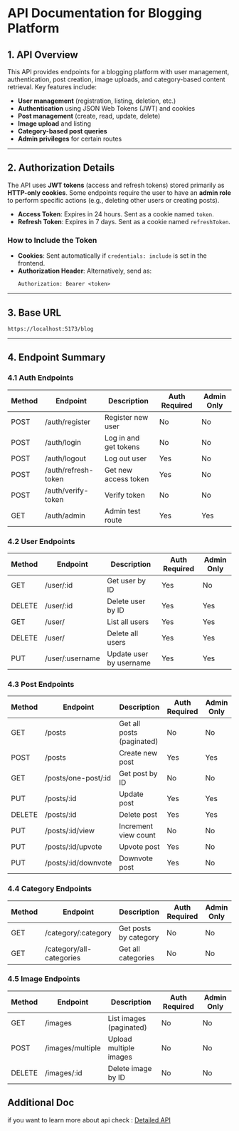 # API Documentation for Blogging Platform

## 1. API Overview

This API provides endpoints for a blogging platform with user management, authentication, post creation, image uploads, and category-based content retrieval. Key features include:

- **User management** (registration, listing, deletion, etc.)
- **Authentication** using JSON Web Tokens (JWT) and cookies
- **Post management** (create, read, update, delete)
- **Image upload** and listing
- **Category-based post queries**
- **Admin privileges** for certain routes

---

## 2. Authorization Details

The API uses **JWT tokens** (access and refresh tokens) stored primarily as **HTTP-only cookies**. Some endpoints require the user to have an **admin role** to perform specific actions (e.g., deleting other users or creating posts).

- **Access Token**: Expires in 24 hours. Sent as a cookie named `token`.
- **Refresh Token**: Expires in 7 days. Sent as a cookie named `refreshToken`.

### How to Include the Token

- **Cookies**: Sent automatically if `credentials: include` is set in the frontend.
- **Authorization Header**: Alternatively, send as:
  ```
  Authorization: Bearer <token>
  ```

---

## 3. Base URL

```
https://localhost:5173/blog
```

---

## 4. Endpoint Summary

### 4.1 Auth Endpoints

| Method | Endpoint            | Description           | Auth Required | Admin Only |
| ------ | ------------------- | --------------------- | ------------- | ---------- |
| POST   | /auth/register      | Register new user     | No            | No         |
| POST   | /auth/login         | Log in and get tokens | No            | No         |
| POST   | /auth/logout        | Log out user          | Yes           | No         |
| POST   | /auth/refresh-token | Get new access token  | Yes           | No         |
| POST   | /auth/verify-token  | Verify token          | No            | No         |
| GET    | /auth/admin         | Admin test route      | Yes           | Yes        |

### 4.2 User Endpoints

| Method | Endpoint        | Description             | Auth Required | Admin Only |
| ------ | --------------- | ----------------------- | ------------- | ---------- |
| GET    | /user/:id       | Get user by ID          | Yes           | No         |
| DELETE | /user/:id       | Delete user by ID       | Yes           | Yes        |
| GET    | /user/          | List all users          | Yes           | Yes        |
| DELETE | /user/          | Delete all users        | Yes           | Yes        |
| PUT    | /user/:username | Update user by username | Yes           | Yes        |

### 4.3 Post Endpoints

| Method | Endpoint            | Description               | Auth Required | Admin Only |
| ------ | ------------------- | ------------------------- | ------------- | ---------- |
| GET    | /posts              | Get all posts (paginated) | No            | No         |
| POST   | /posts              | Create new post           | Yes           | Yes        |
| GET    | /posts/one-post/:id | Get post by ID            | No            | No         |
| PUT    | /posts/:id          | Update post               | Yes           | Yes        |
| DELETE | /posts/:id          | Delete post               | Yes           | Yes        |
| PUT    | /posts/:id/view     | Increment view count      | No            | No         |
| PUT    | /posts/:id/upvote   | Upvote post               | Yes           | No         |
| PUT    | /posts/:id/downvote | Downvote post             | Yes           | No         |

### 4.4 Category Endpoints

| Method | Endpoint                 | Description           | Auth Required | Admin Only |
| ------ | ------------------------ | --------------------- | ------------- | ---------- |
| GET    | /category/:category      | Get posts by category | No            | No         |
| GET    | /category/all-categories | Get all categories    | No            | No         |

### 4.5 Image Endpoints

| Method | Endpoint         | Description             | Auth Required | Admin Only |
| ------ | ---------------- | ----------------------- | ------------- | ---------- |
| GET    | /images          | List images (paginated) | No            | No         |
| POST   | /images/multiple | Upload multiple images  | No            | No         |
| DELETE | /images/:id      | Delete image by ID      | No            | No         |

## Additional Doc

if you want to learn more about api check : [Detailed API](./detailed_api.md)

